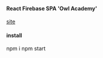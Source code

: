 #### React Firebase SPA 'Owl Academy'
[site]('https://learn-english-78290.web.app')

#### install

npm i
npm start